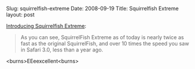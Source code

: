 Slug: squirrelfish-extreme
Date: 2008-09-19
Title: Squirrelfish Extreme
layout: post

[Introducing Squirrelfish Extreme](http://webkit.org/blog/214/introducing-squirrelfish-extreme/):

>As you can see, SquirrelFish Extreme as of today is nearly twice as fast as the original SquirrelFish, and over 10 times the speed you saw in Safari 3.0, less than a year ago.

&lt;burns&gt;EEeexcellent&lt;burns&gt;
